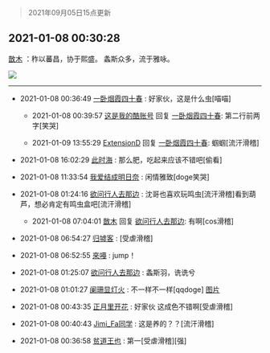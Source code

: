 > 2021年09月05日15点更新
<link rel="stylesheet" href="https://cdn.jsdelivr.net/gh/taotie6/sampleJSON@main/css/photo_show.css">


 ## 2021-01-08 00:30:28 

 [㪚木](https://www.coolapk.com/feed/24070630?shareKey=OTBlZWI3MjA4Mjg0NjEzMTc3YTA~) ：秨以蕃昌，协于熙盛。
螽斯众多，流于雅咏。 

<div class="album">
<img class="img-item" src="http://image.coolapk.com/feed/2021/0108/00/1081091_7d126b59_6794_3844@672x380.gif" />
</div>

 ------- 

- 2021-01-08 00:36:49 [一卧烟霞四十春](uid=965093) : 好家伙，这是什么虫[喵喵] 

    - 2021-01-08 00:39:57 [这是我的酷账号](uid=1097241) 回复 [一卧烟霞四十春](uid=965093): 第二行前两字[笑哭] 

    - 2021-01-09 13:55:29 [ExtensionD](uid=1353715) 回复 [一卧烟霞四十春](uid=965093): 蝈蝈[流汗滑稽] 

- 2021-01-08 16:02:29 [此时海](uid=1716207) : 那么肥，吃起来应该不错吧[偷看] 

- 2021-01-08 11:33:54 [我爱结成明日奈](uid=1772977) : 闲情雅致[doge笑哭] 

- 2021-01-08 01:24:16 [欲问行人去那边](uid=826969) : 沈哥也喜欢玩鸣虫[流汗滑稽]看到葫芦，想必肯定有鸣虫盒吧[流汗滑稽] 

    - 2021-01-08 07:04:01 [㪚木](uid=1081091) 回复 [欲问行人去那边](uid=826969): 有啊[cos滑稽] 

- 2021-01-08 06:54:27 [归墟客](uid=3287587) : [受虐滑稽] 

- 2021-01-08 06:52:55 [來嘠](uid=585546) : jump！ 

- 2021-01-08 01:25:07 [欲问行人去那边](uid=826969) : 螽斯羽，诜诜兮 

- 2021-01-08 01:01:27 [阑珊显灯火](uid=4349005) : 不一样不一样[qqdoge] [图片](http://image.coolapk.com/feed/2021/0108/01/4349005_71396cb8_8886_4747@853x1137.jpeg)

- 2021-01-08 00:43:35 [正月里开花](uid=1789461) : 好家伙 这成色不错啊[受虐滑稽] 

- 2021-01-08 00:40:43 [Jimi_Fa同学](uid=658442) : 这是养的？？[流汗滑稽] 

- 2021-01-08 00:36:58 [贫道王也](uid=1410999) : 第一[受虐滑稽][强] 


